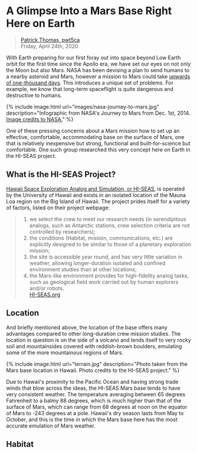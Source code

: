 # A Glimpse Into a Mars Base Right Here on Earth

> [Patrick Thomas, pwt5ca](https://github.com/patthomasrick)  
> Friday, April 24th, 2020

With Earth preparing for our first foray out into space beyond Low Earth orbit for the first time since the Apollo era, we have set our eyes on not only the Moon but also Mars. NASA has been devising a plan to send humans to a nearby asteroid and Mars, however a mission to Mars could take [upwards of one-thousand days](https://nvite.jsc.nasa.gov/presentations/b2/D1_Mars_Connolly.pdf). This introduces a unique set of problems. For example, we know that long-term spaceflight is quite dangerous and destructive to humans. 

<!-- ![Image credits to NASA.](https://www.nasa.gov/sites/default/files/styles/full_width_feature/public/thumbnails/image/journey_to_mars.jpeg) -->

{% include image.html url="images/nasa-journey-to-mars.jpg" description="Infographic from NASA's Journey to Mars from Dec. 1st, 2014. [Image credits to NASA.](https://www.nasa.gov/content/nasas-journey-to-mars)" %}

One of these pressing concerns about a Mars mission how to set up an effective, comfortable, accommodating base on the surface of Mars, one that is relatively inexpensive but strong, functional and built-for-science but comfortable. One such group researched this very concept here on Earth in the HI-SEAS project.

## What is the HI-SEAS Project?

[Hawaii Space Exploration Analog and Simulation, or HI-SEAS](https://hi-seas.org/), is operated by the University of Hawaii and exists in an isolated location of the Mauna Loa region on the Big Island of Hawaii. The project prides itself for a variety of factors, listed on their project webpage:

> 1. we select the crew to meet our research needs (in serendipitous analogs, such as Antarctic stations, crew selection criteria are not controlled by researchers);
> 2. the conditions (Habitat, mission, communications, etc.) are explicitly designed to be similar to those of a planetary exploration mission;
> 3. the site is accessible year round, and has very little variation in weather, allowing longer-duration isolated and confined environment studies than at other locations;
>4. the Mars-like environment provides for high-fidelity analog tasks, such as geological field work carried out by human explorers and/or robots.  
> [HI-SEAS.org](https://hi-seas.org/)

## Location

And briefly mentioned above, the location of the base offers many advantages compared to other long-duration crew mission studies. The location in question is on the side of a volcano and lends itself to very rocky soil and mountainsides covered with reddish-brown boulders, emulating some of the more mountainous regions of Mars.

<!-- ![Photo credits to the HI-SEAS project.](https://hi-seas.org/wp-content/gallery/hiseasall/DSC_0563-1.JPG) -->

{% include image.html url="terrain.jpg" description="Photo taken from the Mars base location in Hawaii. Photo credits to the HI-SEAS project." %}

Due to Hawaii's proximity to the Pacific Ocean and having strong trade winds that blow across the ideas, the HI-SEAS Mars base tends to have very consistent weather. The temperature averaging between 65 degrees Fahrenheit to a balmy 88 degrees, which is much higher than that of the surface of Mars, which can range from 68 degrees at noon on the equator of Mars to -243 degrees at a pole. Hawaii's dry season lasts from May to October, and this is the time in which the Mars base here has the most accurate emulation of Mars weather.

## Habitat
